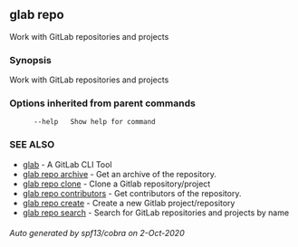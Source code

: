 ## glab repo

Work with GitLab repositories and projects

### Synopsis

Work with GitLab repositories and projects

### Options inherited from parent commands

```
      --help   Show help for command
```

### SEE ALSO

* [glab](glab.md)	 - A GitLab CLI Tool
* [glab repo archive](glab_repo_archive.md)	 - Get an archive of the repository.
* [glab repo clone](glab_repo_clone.md)	 - Clone a Gitlab repository/project
* [glab repo contributors](glab_repo_contributors.md)	 - Get contributors of the repository.
* [glab repo create](glab_repo_create.md)	 - Create a new Gitlab project/repository
* [glab repo search](glab_repo_search.md)	 - Search for GitLab repositories and projects by name

###### Auto generated by spf13/cobra on 2-Oct-2020
